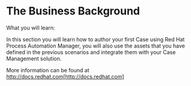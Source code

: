 # The Business Background

What you will learn:

In this section you will learn how to author your first Case using Red Hat Process Automation Manager, you will also use the assets that you have defined in the previous scenarios and integrate them with your Case Management solution.

More information can be found at http://docs.redhat.com[http://docs.redhat.com]	
